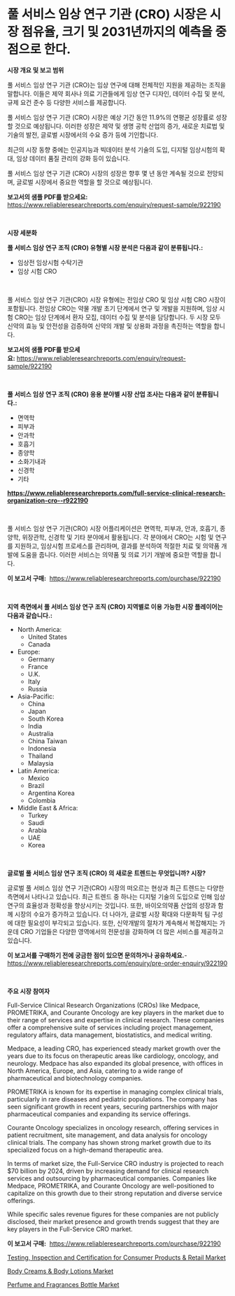 <p><h1>풀 서비스 임상 연구 기관 (CRO) 시장은 시장 점유율, 크기 및 2031년까지의 예측을 중점으로 한다.</h1></p><p><strong>시장 개요 및 보고 범위</strong></p>
<p><p>풀 서비스 임상 연구 기관 (CRO)는 임상 연구에 대해 전체적인 지원을 제공하는 조직을 말합니다. 이들은 제약 회사나 의료 기관들에게 임상 연구 디자인, 데이터 수집 및 분석, 규제 요건 준수 등 다양한 서비스를 제공합니다. </p><p>풀 서비스 임상 연구 기관 (CRO) 시장은 예상 기간 동안 11.9%의 연평균 성장률로 성장할 것으로 예상됩니다. 이러한 성장은 제약 및 생명 공학 산업의 증가, 새로운 치료법 및 기술의 발전, 글로벌 시장에서의 수요 증가 등에 기인합니다.</p><p>최근의 시장 동향 중에는 인공지능과 빅데이터 분석 기술의 도입, 디지털 임상시험의 확대, 임상 데이터 품질 관리의 강화 등이 있습니다.</p><p>풀 서비스 임상 연구 기관 (CRO) 시장의 성장은 향후 몇 년 동안 계속될 것으로 전망되며, 글로벌 시장에서 중요한 역할을 할 것으로 예상됩니다.</p></p>
<p><strong>보고서의 샘플 PDF를 받으세요:</strong> <a href="https://www.reliableresearchreports.com/enquiry/request-sample/922190">https://www.reliableresearchreports.com/enquiry/request-sample/922190</a></p>
<p>&nbsp;</p>
<p><strong>시장 세분화</strong></p>
<p><strong>풀 서비스 임상 연구 조직 (CRO) 유형별 시장 분석은 다음과 같이 분류됩니다.:</strong></p>
<p><ul><li>임상전 임상시험 수탁기관</li><li>임상 시험 CRO</li></ul></p>
<p>&nbsp;</p>
<p><p>풀 서비스 임상 연구 기관(CRO) 시장 유형에는 전임상 CRO 및 임상 시험 CRO 시장이 포함됩니다. 전임상 CRO는 약물 개발 초기 단계에서 연구 및 개발을 지원하며, 임상 시험 CRO는 임상 단계에서 환자 모집, 데이터 수집 및 분석을 담당합니다. 두 시장 모두 신약의 효능 및 안전성을 검증하여 신약의 개발 및 상용화 과정을 촉진하는 역할을 합니다.</p></p>
<p><strong>보고서의 샘플 PDF를 받으세요:</strong>&nbsp;<a href="https://www.reliableresearchreports.com/enquiry/request-sample/922190">https://www.reliableresearchreports.com/enquiry/request-sample/922190</a></p>
<p>&nbsp;</p>
<p><strong> 풀 서비스 임상 연구 조직 (CRO) 응용 분야별 시장 산업 조사는 다음과 같이 분류됩니다.:</strong></p>
<p><ul><li>면역학</li><li>피부과</li><li>안과학</li><li>호흡기</li><li>종양학</li><li>소화기내과</li><li>신경학</li><li>기타</li></ul></p>
<p><strong><a href="https://www.reliableresearchreports.com/full-service-clinical-research-organization-cro--r922190">https://www.reliableresearchreports.com/full-service-clinical-research-organization-cro--r922190</a></strong></p>
<p>&nbsp;</p>
<p><p>풀 서비스 임상 연구 기관(CRO) 시장 어플리케이션은 면역학, 피부과, 안과, 호흡기, 종양학, 위장관학, 신경학 및 기타 분야에서 활용됩니다. 각 분야에서 CRO는 시험 및 연구를 지원하고, 임상시험 프로세스를 관리하며, 결과를 분석하여 적절한 치료 및 의약품 개발에 도움을 줍니다. 이러한 서비스는 의약품 및 의료 기기 개발에 중요한 역할을 합니다.</p></p>
<p><strong>이 보고서 구매:</strong>&nbsp; <a href="https://www.reliableresearchreports.com/purchase/922190">https://www.reliableresearchreports.com/purchase/922190</a></p>
<p>&nbsp;</p>
<p><strong>지역 측면에서 풀 서비스 임상 연구 조직 (CRO) 지역별로 이용 가능한 시장 플레이어는 다음과 같습니다.:</strong></p>
<p><ul>
    <li>
        North America:
        <ul>
            <li>United States</li>
            <li>Canada</li>
        </ul>
    </li>
    <li>
        Europe:
        <ul>
            <li>Germany</li>
            <li>France</li>
            <li>U.K.</li>
            <li>Italy</li>
            <li>Russia</li>
        </ul>
    </li>
    <li>
        Asia-Pacific:
        <ul>
            <li>China</li>
            <li>Japan</li>
            <li>South Korea</li>
            <li>India</li>
            <li>Australia</li>
            <li>China Taiwan</li>
            <li>Indonesia</li>
            <li>Thailand</li>
            <li>Malaysia</li>
        </ul>
    </li>
    <li>
        Latin America:
        <ul>
            <li>Mexico</li>
            <li>Brazil</li>
            <li>Argentina Korea</li>
            <li>Colombia</li>
        </ul>
    </li>
    <li>
        Middle East & Africa:
        <ul>
            <li>Turkey</li>
            <li>Saudi</li>
            <li>Arabia</li>
            <li>UAE</li>
            <li>Korea</li>
        </ul>
    </li>
    </ul></p>
<p>&nbsp;</p>
<p><strong>글로벌 풀 서비스 임상 연구 조직 (CRO) 의 새로운 트렌드는 무엇입니까? 시장?</strong></p>
<p><p>글로벌 풀 서비스 임상 연구 기관(CRO) 시장의 떠오르는 현상과 최근 트렌드는 다양한 측면에서 나타나고 있습니다. 최근 트렌드 중 하나는 디지털 기술의 도입으로 인해 임상 연구의 효율성과 정확성을 향상시키는 것입니다. 또한, 바이오의약품 산업의 성장과 함께 시장의 수요가 증가하고 있습니다. 더 나아가, 글로벌 시장 확대와 다문화적 팀 구성에 대한 필요성이 부각되고 있습니다. 또한, 신약개발의 절차가 계속해서 복잡해지는 가운데 CRO 기업들은 다양한 영역에서의 전문성을 강화하며 더 많은 서비스를 제공하고 있습니다.</p></p>
<p><strong>이 보고서를 구매하기 전에 궁금한 점이 있으면 문의하거나 공유하세요.</strong>- <a href="https://www.reliableresearchreports.com/enquiry/pre-order-enquiry/922190">https://www.reliableresearchreports.com/enquiry/pre-order-enquiry/922190</a></p>
<p>&nbsp;</p>
<p><strong>주요 시장 참여자</strong></p>
<p><p>Full-Service Clinical Research Organizations (CROs) like Medpace, PROMETRIKA, and Courante Oncology are key players in the market due to their range of services and expertise in clinical research. These companies offer a comprehensive suite of services including project management, regulatory affairs, data management, biostatistics, and medical writing.</p><p>Medpace, a leading CRO, has experienced steady market growth over the years due to its focus on therapeutic areas like cardiology, oncology, and neurology. Medpace has also expanded its global presence, with offices in North America, Europe, and Asia, catering to a wide range of pharmaceutical and biotechnology companies.</p><p>PROMETRIKA is known for its expertise in managing complex clinical trials, particularly in rare diseases and pediatric populations. The company has seen significant growth in recent years, securing partnerships with major pharmaceutical companies and expanding its service offerings.</p><p>Courante Oncology specializes in oncology research, offering services in patient recruitment, site management, and data analysis for oncology clinical trials. The company has shown strong market growth due to its specialized focus on a high-demand therapeutic area.</p><p>In terms of market size, the Full-Service CRO industry is projected to reach $70 billion by 2024, driven by increasing demand for clinical research services and outsourcing by pharmaceutical companies. Companies like Medpace, PROMETRIKA, and Courante Oncology are well-positioned to capitalize on this growth due to their strong reputation and diverse service offerings.</p><p>While specific sales revenue figures for these companies are not publicly disclosed, their market presence and growth trends suggest that they are key players in the Full-Service CRO market.</p></p>
<p><strong>이 보고서 구매:</strong>&nbsp;&nbsp;<a href="https://www.reliableresearchreports.com/purchase/922190">https://www.reliableresearchreports.com/purchase/922190</a></p>
<p><p><a href="https://www.linkedin.com/pulse/global-testing-inspection-certification-consumer-products-9zawf">Testing, Inspection and Certification for Consumer Products & Retail Market</a></p><p><a href="https://www.linkedin.com/pulse/body-creams-amp-lotions-market-size-trends-growth-outlook-forecasted-5e6yf">Body Creams & Body Lotions Market</a></p><p><a href="https://www.linkedin.com/pulse/perfume-fragrances-bottle-market-size-reflecting-forecast-till-bbuxf">Perfume and Fragrances Bottle Market</a></p></p>
